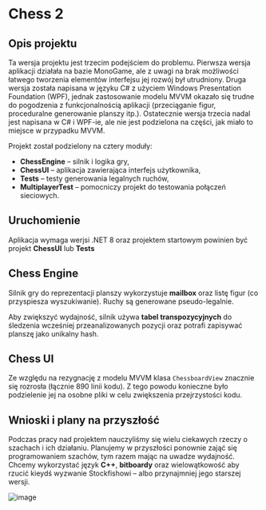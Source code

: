 # Chess 2

## Opis projektu

Ta wersja projektu jest trzecim podejściem do problemu. Pierwsza wersja aplikacji działała na bazie MonoGame, ale z uwagi na brak możliwości łatwego tworzenia elementów interfejsu jej rozwój był utrudniony. Druga wersja została napisana w języku C# z użyciem Windows Presentation Foundation (WPF), jednak zastosowanie modelu MVVM okazało się trudne do pogodzenia z funkcjonalnością aplikacji (przeciąganie figur, proceduralne generowanie planszy itp.). Ostatecznie wersja trzecia nadal jest napisana w C# i WPF-ie, ale nie jest podzielona na części, jak miało to miejsce w przypadku MVVM.

Projekt został podzielony na cztery moduły:
- **ChessEngine** – silnik i logika gry,
- **ChessUI** – aplikacja zawierająca interfejs użytkownika,
- **Tests** – testy generowania legalnych ruchów,
- **MultiplayerTest** – pomocniczy projekt do testowania połączeń sieciowych.

## Uruchomienie
Aplikacja wymaga werjsi .NET 8 oraz projektem startowym powinien być projekt **ChessUI** lub **Tests**

## Chess Engine

Silnik gry do reprezentacji planszy wykorzystuje **mailbox** oraz listę figur (co przyspiesza wyszukiwanie). Ruchy są generowane pseudo-legalnie.

Aby zwiększyć wydajność, silnik używa **tabel transpozycyjnych** do śledzenia wcześniej przeanalizowanych pozycji oraz potrafi zapisywać planszę jako unikalny hash.

## Chess UI

Ze względu na rezygnację z modelu MVVM klasa `ChessboardView` znacznie się rozrosła (łącznie 890 linii kodu). Z tego powodu konieczne było podzielenie jej na osobne pliki w celu zwiększenia przejrzystości kodu.

## Wnioski i plany na przyszłość

Podczas pracy nad projektem nauczyliśmy się wielu ciekawych rzeczy o szachach i ich działaniu. Planujemy w przyszłości ponownie zająć się programowaniem szachów, tym razem mając na uwadze wydajność. Chcemy wykorzystać język **C++**, **bitboardy** oraz wielowątkowość aby rzucić kieydś wyzwanie Stockfishowi – albo przynajmniej jego starszej wersji.


![image](https://github.com/user-attachments/assets/8fb1ad2e-12eb-4800-b21e-aca4ccef1caa)



